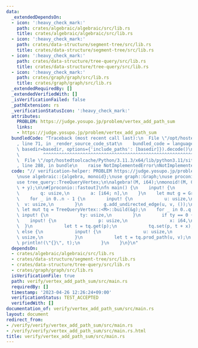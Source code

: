 ```yaml
---
data:
  _extendedDependsOn:
  - icon: ':heavy_check_mark:'
    path: crates/algebraic/algebraic/src/lib.rs
    title: crates/algebraic/algebraic/src/lib.rs
  - icon: ':heavy_check_mark:'
    path: crates/data-structure/segment-tree/src/lib.rs
    title: crates/data-structure/segment-tree/src/lib.rs
  - icon: ':heavy_check_mark:'
    path: crates/data-structure/tree-query/src/lib.rs
    title: crates/data-structure/tree-query/src/lib.rs
  - icon: ':heavy_check_mark:'
    path: crates/graph/graph/src/lib.rs
    title: crates/graph/graph/src/lib.rs
  _extendedRequiredBy: []
  _extendedVerifiedWith: []
  _isVerificationFailed: false
  _pathExtension: rs
  _verificationStatusIcon: ':heavy_check_mark:'
  attributes:
    PROBLEM: https://judge.yosupo.jp/problem/vertex_add_path_sum
    links:
    - https://judge.yosupo.jp/problem/vertex_add_path_sum
  bundledCode: "Traceback (most recent call last):\n  File \"/opt/hostedtoolcache/Python/3.11.3/x64/lib/python3.11/site-packages/onlinejudge_verify/documentation/build.py\"\
    , line 71, in _render_source_code_stat\n    bundled_code = language.bundle(stat.path,\
    \ basedir=basedir, options={'include_paths': [basedir]}).decode()\n          \
    \         ^^^^^^^^^^^^^^^^^^^^^^^^^^^^^^^^^^^^^^^^^^^^^^^^^^^^^^^^^^^^^^^^^^^^^^^^^^^^^^^^^\n\
    \  File \"/opt/hostedtoolcache/Python/3.11.3/x64/lib/python3.11/site-packages/onlinejudge_verify/languages/rust.py\"\
    , line 288, in bundle\n    raise NotImplementedError\nNotImplementedError\n"
  code: "// verification-helper: PROBLEM https://judge.yosupo.jp/problem/vertex_add_path_sum\n\
    \nuse algebraic::{algebra, monoid};\nuse graph::Graph;\nuse proconio::input;\n\
    use tree_query::TreeQueryVertex;\n\nalgebra!(M, i64);\nmonoid!(M, 0, |x, y| x\
    \ + y);\n\n#[proconio::fastout]\nfn main() {\n    input! {\n        n: usize,\n\
    \        q: usize,\n        a: [i64; n],\n    }\n    let mut g = Graph::from(a);\n\
    \    for _ in 0..n - 1 {\n        input! {\n            u: usize,\n          \
    \  v: usize,\n        }\n        g.add_undirected_edge(u, v, ());\n    }\n   \
    \ let mut tq = TreeQueryVertex::<M>::build(&g);\n    for _ in 0..q {\n       \
    \ input! {\n            ty: usize,\n        }\n        if ty == 0 {\n        \
    \    input! {\n                p: usize,\n                x: i64,\n          \
    \  }\n            let t = tq.get(p);\n            tq.set(p, t + x);\n        }\
    \ else {\n            input! {\n                u: usize,\n                v:\
    \ usize,\n            }\n            let t = tq.prod_path(u, v);\n           \
    \ println!(\"{}\", t);\n        }\n    }\n}\n"
  dependsOn:
  - crates/algebraic/algebraic/src/lib.rs
  - crates/data-structure/segment-tree/src/lib.rs
  - crates/data-structure/tree-query/src/lib.rs
  - crates/graph/graph/src/lib.rs
  isVerificationFile: true
  path: verify/vertex_add_path_sum/src/main.rs
  requiredBy: []
  timestamp: '2023-04-26 12:26:24+09:00'
  verificationStatus: TEST_ACCEPTED
  verifiedWith: []
documentation_of: verify/vertex_add_path_sum/src/main.rs
layout: document
redirect_from:
- /verify/verify/vertex_add_path_sum/src/main.rs
- /verify/verify/vertex_add_path_sum/src/main.rs.html
title: verify/vertex_add_path_sum/src/main.rs
---
```

